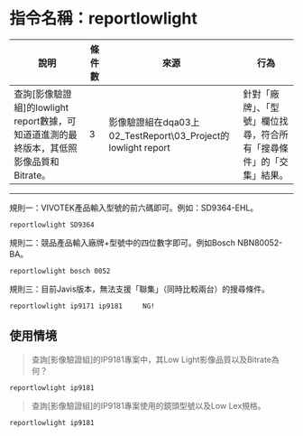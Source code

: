 # 指令名稱：reportlowlight

| 說明 | 條件數 | 來源 | 行為 |
| --- | --- | --- | --- |
| 查詢\[影像驗證組\]的lowlight report數據，可知道道進測的最終版本，其低照影像品質和Bitrate。 | 3 | 影像驗證組在dqa03上02\_TestReport\03\_Project的lowlight report | 針對「廠牌」、「型號」欄位找尋，符合所有「搜尋條件」的「交集」結果。 |

---

規則一：VIVOTEK產品輸入型號的前六碼即可。例如：SD9364-EHL。

```
reportlowlight SD9364
```

規則二：競品產品輸入廠牌+型號中的四位數字即可。例如Bosch NBN80052-BA。

```
reportlowlight bosch 0052
```

規則三：目前Javis版本，無法支援「聯集」（同時比較兩台）的搜尋條件。

```
reportlowlight ip9171 ip9181     NG!
```

## 使用情境

> 查詢\[影像驗證組\]的IP9181專案中，其Low Light影像品質以及Bitrate為何？

```
reportlowlight ip9181
```

> 查詢\[影像驗證組\]的IP9181專案使用的鏡頭型號以及Low Lex規格。

```
reportlowlight ip9181
```



